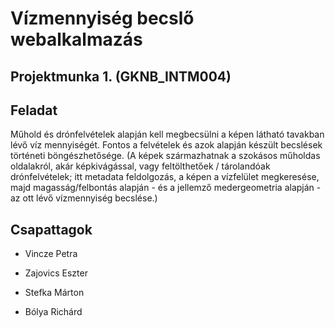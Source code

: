 # Vízmennyiség becslő webalkalmazás

## Projektmunka 1. (GKNB_INTM004)

## Feladat

Műhold és drónfelvételek alapján kell megbecsülni a képen látható tavakban lévő víz mennyiségét. Fontos a felvételek és azok alapján készült becslések történeti böngészhetősége. (A képek származhatnak  a szokásos műholdas oldalakról, akár képkivágással, vagy feltölthetőek / tárolandóak drónfelvételek; itt metadata feldolgozás, a képen a vízfelület megkeresése, majd magasság/felbontás alapján - és a jellemző medergeometria alapján - az ott lévő vízmennyiség becslése.)

## Csapattagok

- Vincze Petra

- Zajovics Eszter

- Stefka Márton

- Bólya Richárd


